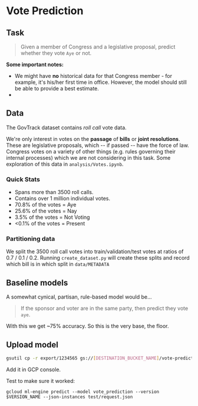 # Vote Prediction

## Task

> Given a member of Congress and a legislative proposal, predict whether they vote `Aye` or not.

**Some important notes:**

* We might have **no** historical data for that Congress member - for example, it's his/her first time in office. However, the model should still be able to provide a best estimate. 
* 

## Data

The GovTrack dataset contains *roll call* vote data.

We're only interest in votes on the **passage** of **bills** or **joint resolutions**. These are legislative proposals, which -- if passed -- have the force of law. Congress votes on a variety of other things (e.g. rules governing their internal processes) which we are not considering in this task.
Some exploration of this data in `analysis/Votes.ipynb`.

### Quick Stats ###

* Spans more than 3500 roll calls.
* Contains over 1 million individual votes.
* 70.8% of the votes = Aye
* 25.6% of the votes = Nay
* 3.5% of the votes = Not Voting
* <0.1% of the votes = Present


### Partitioning data

We split the 3500 roll call votes into train/validation/test votes at ratios of 0.7 / 0.1 / 0.2.
Running `create_dataset.py` will create these splits and record which bill is in which split in `data/METADATA`


## Baseline models

A somewhat cynical, partisan, rule-based model would be...

> If the sponsor and voter are in the same party, then predict they vote `aye`.

With this we get ~75% accuracy. So this is the very base, the floor.

## Upload model

```bash
gsutil cp -r export/1234565 gs://[DESTINATION_BUCKET_NAME]/vote-prediction-naive/$VERSION_NAME
```

Add it in GCP console.

Test to make sure it worked:

```
gcloud ml-engine predict --model vote_prediction --version $VERSION_NAME --json-instances test/request.json
```
